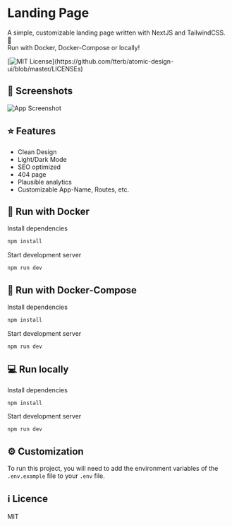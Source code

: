 # Landing Page

A simple, customizable landing page written with NextJS and TailwindCSS. 🛬  
Run with Docker, Docker-Compose or locally!

[![MIT License](https://img.shields.io/apm/l/atomic-design-ui.svg?)](https://github.com/tterb/atomic-design-ui/blob/master/LICENSEs)

## 🎨 Screenshots

![App Screenshot](https://via.placeholder.com/468x300?text=App+Screenshot+Here)

## ⭐ Features

- Clean Design
- Light/Dark Mode
- SEO optimized
- 404 page
- Plausible analytics
- Customizable App-Name, Routes, etc.

## 🐳 Run with Docker

Install dependencies

```bash
npm install
```

Start development server

```bash
npm run dev
```

## 🐳 Run with Docker-Compose

Install dependencies

```bash
npm install
```

Start development server

```bash
npm run dev
```

## 💻 Run locally

Install dependencies

```bash
npm install
```

Start development server

```bash
npm run dev
```

## ⚙ Customization

To run this project, you will need to add the environment variables of the `.env.example` file to your `.env` file.

## ℹ Licence

MIT
